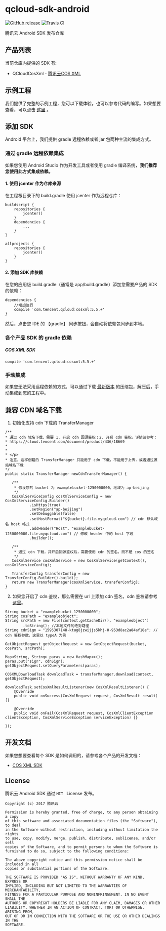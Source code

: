 # qcloud-sdk-android

[![GitHub release](https://img.shields.io/github/release/tencentyun/qcloud-sdk-android.svg)](https://github.com/tencentyun/qcloud-sdk-android/releases/latest)
[![Travis CI](https://travis-ci.org/tencentyun/qcloud-sdk-android.svg?branch=master)](https://travis-ci.org/tencentyun/qcloud-sdk-android)

腾讯云 Android SDK 发布仓库

## 产品列表

当前仓库内提供的 SDK 有:

* QCloudCosXml - [腾讯云COS XML](https://cloud.tencent.com/document/product/436)

## 示例工程

我们提供了完整的示例工程，您可以下载体验，也可以参考代码的编写。如果想要查看，可以点击 [这里](https://github.com/tencentyun/qcloud-sdk-android-samples) 。

## 添加 SDK

Android 平台上，我们提供 gradle 远程依赖或者 jar 包两种主流的集成方式。

### 通过 gradle 远程依赖集成

如果您使用 Android Studio 作为开发工具或者使用 gradle 编译系统，**我们推荐您使用此方式集成依赖。**

#### 1. 使用 jcenter 作为仓库来源

在工程根目录下的 build.gradle 使用 jcenter 作为远程仓库：

```
buildscript {
    repositories {
        jcenter()
    }
    dependencies {
        ...
    }
}

allprojects {
    repositories {
        jcenter()
    }
}
```

#### 2. 添加 SDK 库依赖

在您的应用级 build.gradle（通常是 app/build.gradle）添加您需要产品的 SDK 的依赖：

```
dependencies {
    //增加这行
    compile 'com.tencent.qcloud:cosxml:5.5.+'
}
```

然后，点击您 IDE 的 【gradle】 同步按钮，会自动将依赖包同步到本地。

### 各个产品 SDK 的 gradle 依赖

##### COS XML SDK

```
compile 'com.tencent.qcloud:cosxml:5.5.+'
```

### 手动集成

如果您无法采用远程依赖的方式，可以通过下载 [最新版本](https://github.com/tencentyun/qcloud-sdk-android/releases) 的压缩包，解压后，手动集成到您的工程中。

## 兼容 CDN 域名下载

1. 初始化支持 cdn 下载的 TransferManager

```
/**
* 通过 cdn 域名下载，需要 1. 开启 cdn 回源鉴权；2. 开启 cdn 鉴权。详情请参考：
* https://cloud.tencent.com/document/product/436/18669
*
*
* </p>
* 注意，这样创建的 TransferManager 只能用于 cdn 下载，不能用于上传，或者通过源站域名下载
*/
public static TransferManager newCdnTransferManager() {

   /**
    * 假设您的 bucket 为 examplebucket-1250000000，地域为 ap-beijing
    */
   CosXmlServiceConfig cosXmlServiceConfig = new CosXmlServiceConfig.Builder()
           .isHttps(true)
           .setRegion("ap-beijing")
           .setDebuggable(false)
           .setHostFormat("${bucket}.file.myqcloud.com") // cdn 默认域名 host 格式
           .addHeader("Host", "examplebucket-1250000000.file.myqcloud.com") // 修改 header 中的 host 字段
           .builder();

   /**
    * 通过 cdn 下载，并开启回源鉴权后，需要使用 cdn 的签名，而不是 cos 的签名
    */
   CosXmlService cosXmlService = new CosXmlService(getContext(), cosXmlServiceConfig);

   TransferConfig transferConfig = new TransferConfig.Builder().build();
   return new TransferManager(cosXmlService, transferConfig);
}
```

2. 如果您开启了 cdn 鉴权，那么需要在 url 上添加 cdn 签名，cdn 鉴权请参考[这里](https://cloud.tencent.com/document/product/228/41622)。

```
String bucket = "examplebucket-1250000000";
String cosPath = "exampleobject";
String srcPath = new File(context.getCacheDir(), "exampleobject")
        .toString(); //本地文件的绝对路径
String cdnSign = "1595307148-ktug8jzwijjs5khj-0-953d8ac2a84af18e"; // cdn 鉴权参数，这里以 typeA 为例

GetObjectRequest getObjectRequest = new GetObjectRequest(bucket, cosPath, srcPath);

Map<String, String> paras = new HashMap<>();
paras.put("sign", cdnSign);
getObjectRequest.setQueryParameters(paras);

COSXMLDownloadTask downloadTask = transferManager.download(context, getObjectRequest);

downloadTask.setCosXmlResultListener(new CosXmlResultListener() {
    @Override
    public void onSuccess(CosXmlRequest request, CosXmlResult result) {}

    @Override
    public void onFail(CosXmlRequest request, CosXmlClientException clientException, CosXmlServiceException serviceException) {}

});
```

## 开发文档

如果您想要查看每个 SDK 是如何调用的，请参考各个产品的开发文档：

* [COS XML SDK](https://cloud.tencent.com/document/product/436/12159)

## License

腾讯云 Android SDK 通过 `MIT ` License 发布。

```
Copyright (c) 2017 腾讯云

Permission is hereby granted, free of charge, to any person obtaining a copy
of this software and associated documentation files (the "Software"), to deal
in the Software without restriction, including without limitation the rights
to use, copy, modify, merge, publish, distribute, sublicense, and/or sell
copies of the Software, and to permit persons to whom the Software is
furnished to do so, subject to the following conditions:

The above copyright notice and this permission notice shall be included in all
copies or substantial portions of the Software.

THE SOFTWARE IS PROVIDED "AS IS", WITHOUT WARRANTY OF ANY KIND, EXPRESS OR
IMPLIED, INCLUDING BUT NOT LIMITED TO THE WARRANTIES OF MERCHANTABILITY,
FITNESS FOR A PARTICULAR PURPOSE AND NONINFRINGEMENT. IN NO EVENT SHALL THE
AUTHORS OR COPYRIGHT HOLDERS BE LIABLE FOR ANY CLAIM, DAMAGES OR OTHER
LIABILITY, WHETHER IN AN ACTION OF CONTRACT, TORT OR OTHERWISE, ARISING FROM,
OUT OF OR IN CONNECTION WITH THE SOFTWARE OR THE USE OR OTHER DEALINGS IN THE
SOFTWARE.
```
